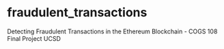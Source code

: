 # fraudulent_transactions
Detecting Fraudulent Transactions in the Ethereum Blockchain - COGS 108 Final Project UCSD
